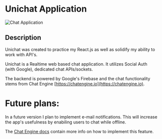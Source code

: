 # Unichat Application

![Chat Application](https://link.shutterfly.com/XrzWz1Xgjhb)

## Description

Unichat was created to practice my React.js as well as solidify my ability to
work with API's.

Unichat is a Realtime web based chat application. It utilizes Social Auth (with
Google), dedicated chat APIs/sockets.

The backend is powered by Google's Firebase and the chat functionality stems
from Chat Engine [https://chatengine.io](https://chatengine.io).

# Future plans:

In a future version I plan to implement e-mail notifications. This will increase
the app's usefulness by enabiling users to chat while offline.

The [Chat Engine docs](https://chatengine.io/docs/email_notifications) contain
more info on how to implement this feature.
